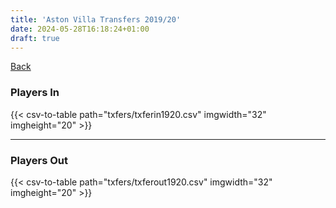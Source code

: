 ```yaml
---
title: 'Aston Villa Transfers 2019/20'
date: 2024-05-28T16:18:24+01:00
draft: true
---
```



[Back](/transfers/)

### Players In

{{< csv-to-table path="txfers/txferin1920.csv" imgwidth="32" imgheight="20" >}}

---

### Players Out

{{< csv-to-table path="txfers/txferout1920.csv" imgwidth="32" imgheight="20" >}}